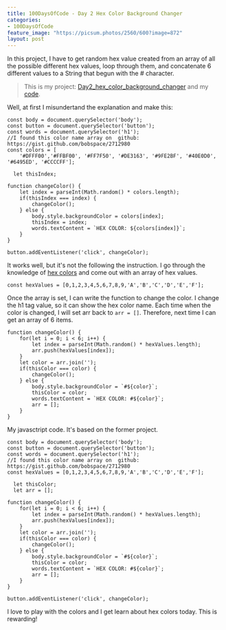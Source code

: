 ```yaml
---
title: 100DaysOfCode - Day 2 Hex Color Background Changer
categories:
- 100DaysOfCode
feature_image: "https://picsum.photos/2560/600?image=872"
layout: post
---
```


In this project, I have to get random hex value created from an array of all the possible different hex values, loop through them, and concatenate 6 different values to a String that begun with the # character.

> This is my project: [Day2_hex_color_background_changer](https://portfolio.tsainei.com/100DaysOfCode/Day2_hex_color_background_changer/) and my [code](https://github.com/tsainei/portfolio/tree/main/100DaysOfCode/Day2_hex_color_background_changer).


Well, at first I misundertand the explanation and make this:

```
const body = document.querySelector('body');
const button = document.querySelector('button');
const words = document.querySelector('h1');
//I found this color name array on  github: https://gist.github.com/bobspace/2712980
const colors = [
    '#DFFF00','#FFBF00', '#FF7F50', '#DE3163', '#9FE2BF', '#40E0D0', '#6495ED', '#CCCCFF'];

  let thisIndex;

function changeColor() {
    let index = parseInt(Math.random() * colors.length);
    if(thisIndex === index) {
        changeColor();
    } else {
        body.style.backgroundColor = colors[index];
        thisIndex = index;
        words.textContent = `HEX COLOR: ${colors[index]}`;
    } 
}

button.addEventListener('click', changeColor);
```

It works well, but it's not the following the instruction. I go through the knowledge of [hex colors](https://www.codeconquest.com/hex-color-codes/) and come out with an array of hex values.

```
const hexValues = [0,1,2,3,4,5,6,7,8,9,'A','B','C','D','E','F'];
```

Once the array is set, I can write the function to change the color. I change the h1 tag value, so it can show the hex color name. Each time when the color is changed, I will set arr back to `arr = []`. Therefore, next time I can get an array of 6 items.

```
function changeColor() {
    for(let i = 0; i < 6; i++) {
        let index = parseInt(Math.random() * hexValues.length);
        arr.push(hexValues[index]);
    }
    let color = arr.join('');
    if(thisColor === color) {
        changeColor();
    } else {
        body.style.backgroundColor = `#${color}`;
        thisColor = color;
        words.textContent = `HEX COLOR: #${color}`;
        arr = [];
    } 
}
```

My javasctript code. It's based on the former project.

```
const body = document.querySelector('body');
const button = document.querySelector('button');
const words = document.querySelector('h1');
//I found this color name array on  github: https://gist.github.com/bobspace/2712980
const hexValues = [0,1,2,3,4,5,6,7,8,9,'A','B','C','D','E','F'];

  let thisColor;
  let arr = [];

function changeColor() {
    for(let i = 0; i < 6; i++) {
        let index = parseInt(Math.random() * hexValues.length);
        arr.push(hexValues[index]);
    }
    let color = arr.join('');
    if(thisColor === color) {
        changeColor();
    } else {
        body.style.backgroundColor = `#${color}`;
        thisColor = color;
        words.textContent = `HEX COLOR: #${color}`;
        arr = [];
    } 
}

button.addEventListener('click', changeColor);
```

I love to play with the colors and I get learn about hex colors today. This is rewarding!
